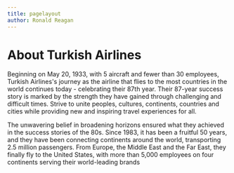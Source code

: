 ```yaml
---
title: pagelayout
author: Ronald Reagan
---
```

# About Turkish Airlines

Beginning on May 20, 1933, with 5 aircraft and fewer than 30 employees, Turkish Airlines's journey as the airline that flies to the most countries in the world continues today - celebrating their 87th year. Their 87-year success story is marked by the strength they have gained through challenging and difficult times. Strive to unite peoples, cultures, continents, countries and cities while providing new and inspiring travel experiences for all. 

The unwavering belief in broadening horizons ensured what they achieved in the success stories of the 80s. Since 1983, it has been a fruitful 50 years, and they have been connecting continents around the world, transporting 2.5 million passengers. From Europe, the Middle East and the Far East, they finally fly to the United States, with more than 5,000 employees on four continents serving their world-leading brands
